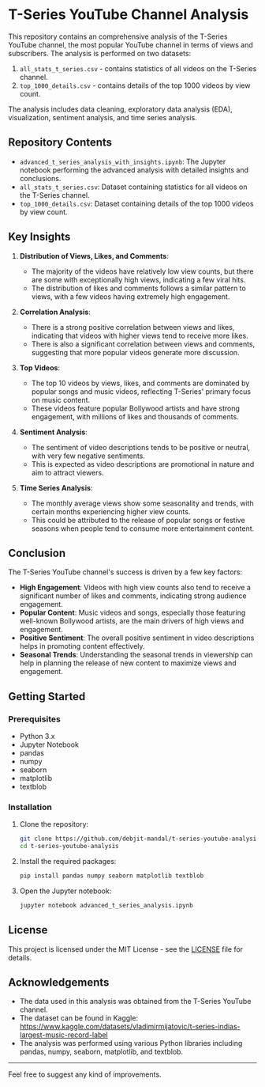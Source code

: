 
# T-Series YouTube Channel Analysis

This repository contains an comprehensive analysis of the T-Series YouTube channel, the most popular YouTube channel in terms of views and subscribers. The analysis is performed on two datasets:

1. `all_stats_t_series.csv` - contains statistics of all videos on the T-Series channel.
2. `top_1000_details.csv` - contains details of the top 1000 videos by view count.

The analysis includes data cleaning, exploratory data analysis (EDA), visualization, sentiment analysis, and time series analysis.

## Repository Contents

- `advanced_t_series_analysis_with_insights.ipynb`: The Jupyter notebook performing the advanced analysis with detailed insights and conclusions.
- `all_stats_t_series.csv`: Dataset containing statistics for all videos on the T-Series channel.
- `top_1000_details.csv`: Dataset containing details of the top 1000 videos by view count.

## Key Insights

1. **Distribution of Views, Likes, and Comments**:
   - The majority of the videos have relatively low view counts, but there are some with exceptionally high views, indicating a few viral hits.
   - The distribution of likes and comments follows a similar pattern to views, with a few videos having extremely high engagement.

2. **Correlation Analysis**:
   - There is a strong positive correlation between views and likes, indicating that videos with higher views tend to receive more likes.
   - There is also a significant correlation between views and comments, suggesting that more popular videos generate more discussion.

3. **Top Videos**:
   - The top 10 videos by views, likes, and comments are dominated by popular songs and music videos, reflecting T-Series' primary focus on music content.
   - These videos feature popular Bollywood artists and have strong engagement, with millions of likes and thousands of comments.

4. **Sentiment Analysis**:
   - The sentiment of video descriptions tends to be positive or neutral, with very few negative sentiments.
   - This is expected as video descriptions are promotional in nature and aim to attract viewers.

5. **Time Series Analysis**:
   - The monthly average views show some seasonality and trends, with certain months experiencing higher view counts.
   - This could be attributed to the release of popular songs or festive seasons when people tend to consume more entertainment content.

## Conclusion

The T-Series YouTube channel's success is driven by a few key factors:
- **High Engagement**: Videos with high view counts also tend to receive a significant number of likes and comments, indicating strong audience engagement.
- **Popular Content**: Music videos and songs, especially those featuring well-known Bollywood artists, are the main drivers of high views and engagement.
- **Positive Sentiment**: The overall positive sentiment in video descriptions helps in promoting content effectively.
- **Seasonal Trends**: Understanding the seasonal trends in viewership can help in planning the release of new content to maximize views and engagement.

## Getting Started

### Prerequisites

- Python 3.x
- Jupyter Notebook
- pandas
- numpy
- seaborn
- matplotlib
- textblob

### Installation

1. Clone the repository:
   ```sh
   git clone https://github.com/debjit-mandal/t-series-youtube-analysis.git
   cd t-series-youtube-analysis
   ```

2. Install the required packages:
   ```sh
   pip install pandas numpy seaborn matplotlib textblob
   ```

3. Open the Jupyter notebook:
   ```sh
   jupyter notebook advanced_t_series_analysis.ipynb
   ```

## License

This project is licensed under the MIT License - see the [LICENSE](LICENSE) file for details.

## Acknowledgements

- The data used in this analysis was obtained from the T-Series YouTube channel.
- The dataset can be found in Kaggle: https://www.kaggle.com/datasets/vladimirmijatovic/t-series-indias-largest-music-record-label
- The analysis was performed using various Python libraries including pandas, numpy, seaborn, matplotlib, and textblob.

----------------------------------------------------------------

Feel free to suggest any kind of improvements.